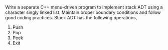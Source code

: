 Write a separate C++ menu-driven program to implement stack ADT using a character singly linked list. Maintain proper boundary conditions and follow good coding practices. Stack ADT has the following operations,
1. Push
2. Pop
3. Peek
4. Exit
